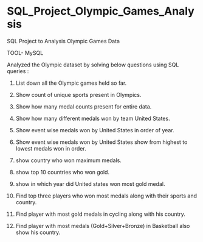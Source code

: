 # SQL_Project_Olympic_Games_Analysis
SQL Project to Analysis Olympic Games Data

TOOL- MySQL

Analyzed the Olympic dataset by solving below questions using SQL queries :

1. List down all the Olympic games held so far.

2. Show count of unique sports present in Olympics.

3. Show how many medal counts present for entire data.

4. Show how many different medals won by team United States.

5.  Show event wise medals won by United States in order of year.

6.  Show event wise medals won by United States show from highest to lowest medals won in order.
7.   show country who won maximum medals.

8.   show top 10 countries who won gold.

9.    show in which year did United states won most gold medal.

10. Find top three players who won most medals along with their sports and country.

11. Find player with most gold medals in cycling along with his country.

12. Find player with most medals (Gold+Silver+Bronze) in Basketball also show his country.



